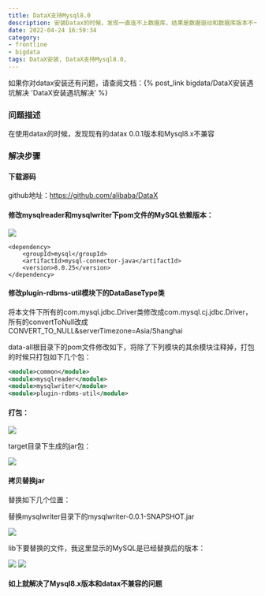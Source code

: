 ```yaml
---
title: DataX支持Mysql8.0
description: 安装Datax的时候，发现一直连不上数据库，结果是数据驱动和数据库版本不一致的问题，具体解决办法请看正文。
date: 2022-04-24 16:59:34
category:
- frontline
- bigdata
tags: DataX安装, DataX支持Mysql8.0, 
---
```


如果你对datax安装还有问题，请查阅文档：{% post_link bigdata/DataX安装遇坑解决 'DataX安装遇坑解决' %}

### 问题描述
在使用datax的时候，发现现有的datax 0.0.1版本和Mysql8.x不兼容

### 解决步骤

#### 下载源码
github地址：https://github.com/alibaba/DataX

#### 修改mysqlreader和mysqlwriter下pom文件的MySQL依赖版本：

<img src='/images/bigdata/dataxmysql8.0/1.png' />

```
<dependency>
    <groupId>mysql</groupId>
    <artifactId>mysql-connector-java</artifactId>
    <version>8.0.25</version>
</dependency>
```

#### 修改plugin-rdbms-util模块下的DataBaseType类

将本文件下所有的com.mysql.jdbc.Driver类修改成com.mysql.cj.jdbc.Driver，
所有的convertToNull改成CONVERT_TO_NULL&serverTimezone=Asia/Shanghai

data-all根目录下的pom文件修改如下，将除了下列模块的其余模块注释掉，打包的时候只打包如下几个包：

```xml
<module>common</module>
<module>mysqlreader</module>
<module>mysqlwriter</module>
<module>plugin-rdbms-util</module>
```

#### 打包：
<img src='/images/bigdata/dataxmysql8.0/2.png' />

target目录下生成的jar包：

<img src='/images/bigdata/dataxmysql8.0/3.png' />

#### 拷贝替换jar

替换如下几个位置：

替换mysqlwriter目录下的mysqlwriter-0.0.1-SNAPSHOT.jar

<img src='/images/bigdata/dataxmysql8.0/4.png' />

lib下要替换的文件，我这里显示的MySQL是已经替换后的版本：

<img src='/images/bigdata/dataxmysql8.0/5.png' />
<img src='/images/bigdata/dataxmysql8.0/6.png' />

#### 如上就解决了Mysql8.x版本和datax不兼容的问题